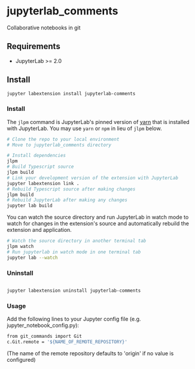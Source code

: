 # jupyterlab_comments

Collaborative notebooks in git



## Requirements

* JupyterLab >= 2.0

## Install

```bash
jupyter labextension install jupyterlab-comments
```
### Install

The `jlpm` command is JupyterLab's pinned version of
[yarn](https://yarnpkg.com/) that is installed with JupyterLab. You may use
`yarn` or `npm` in lieu of `jlpm` below.

```bash
# Clone the repo to your local environment
# Move to jupyterlab_comments directory

# Install dependencies
jlpm
# Build Typescript source
jlpm build
# Link your development version of the extension with JupyterLab
jupyter labextension link .
# Rebuild Typescript source after making changes
jlpm build
# Rebuild JupyterLab after making any changes
jupyter lab build
```

You can watch the source directory and run JupyterLab in watch mode to watch for changes in the extension's source and automatically rebuild the extension and application.

```bash
# Watch the source directory in another terminal tab
jlpm watch
# Run jupyterlab in watch mode in one terminal tab
jupyter lab --watch
```

### Uninstall

```bash

jupyter labextension uninstall jupyterlab-comments
```

### Usage
Add the following lines to your Jupyter config file (e.g. jupyter_notebook_config.py):
```bash
from git_commands import Git
c.Git.remote = '${NAME_OF_REMOTE_REPOSITORY}'
```
(The name of the remote repository defaults to 'origin' if no value is configured)
